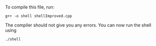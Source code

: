 To compile this file, run:
```
g++ -o shell shellImproved.cpp
```

The compiler should not give you any errors. You can now run the shell using

```
./shell
```
